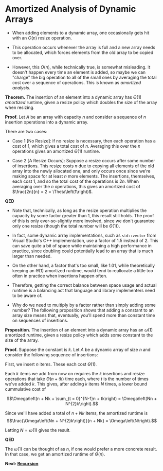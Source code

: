 # Amortized Analysis of Dynamic Arrays
* When adding elements to a dynamic array, one occasionally gets hit with an $O\left(n\right)$ resize operation.

* This operation occurs whenever the array is full and a new array needs to be allocated, which forces elements from the old array to be copied over.

* However, this $O\left(n\right)$, while technically true, is somewhat misleading. It doesn't happen every time an element is added, so maybe we can "charge" the big operation to all of the small ones by averaging the total cost over a sequence of operations. This is known as *amortized analysis*.

**Theorem.** The insertion of an element into a dynamic array has $\Theta\left(1\right)$ *amortized* runtime, given a resize policy which doubles the size of the array when resizing.

**Proof.** Let $A$ be an array with capacity $n$ and consider a sequence of $n$ insertion operations into a dynamic array.

There are two cases:

* Case 1 [No Resize]: If no resize is necessary, then each operation has a cost of $1$, which gives a total cost of $n$. Averaging this over the $n$ operations gives an amortized $\Theta\left(1\right)$ runtime.

* Case 2 [A Resize Occurs]: Suppose a resize occurs after some number of insertions. This resize costs $n$ due to copying all elements of the old array into the newly allocated one, and only occurs once since we're making space for at least $n$ more elements. The insertions, themselves, each cost $1$, and so the total cost of the operations is $2n$. When averaging over the $n$ operations, this gives an amortized cost of $\frac{2n}{n} = 2 = \Theta\left(1\right)$.

**QED**

* Note that, technically, as long as the resize operation multiplies the capacity by some factor greater than 1, this result still holds. The proof of this is only ever-so-slightly more involved, since we don't guarantee only one resize (though the total number will be $\Theta\left(1\right)$).

* In fact, some dynamic array implementations, such as `std::vector` from Visual Studio's C++ implementation, use a factor of 1.5 instead of 2. This can save quite a bit of space while maintaining a high performance in practice, since doubling could potentially lead to an array that is much larger than needed.

* On the other hand, a factor that's too small, like $1.01$, while theoretically keeping an $\Theta\left(1\right)$ amortized runtime, would tend to reallocate a little too often in practice when insertions happen often.

* Therefore, getting the correct balance between space usage and actual runtime is a balancing act that language and library implementers need to be aware of.

* Why do we need to multiply by a factor rather than simply adding some number? The following proposition shows that adding a constant to an array size means that, eventually, you'll spend more than constant time on sequences of insertions.

**Proposition.** The insertion of an element into a dynamic array has an $\omega\left(1\right)$ amortized runtime, given a resize policy which adds some constant to the size of the array.

**Proof.** Suppose the constant is $k$. Let $A$ be a dynamic array of size $n$ and consider the following sequence of insertions:

First, we insert $n$ items. These each cost $\Theta\left(1\right)$.

Each $k$ items we add from now on requires the $k$ insertions and resize operations that take $\Theta\left(n + tk\right)$ time each, where $t$ is the number of times we've added $k$. This gives, after adding $k$ items $N$ times, a lower bound cummulative cost of

$$\Omega\left(n + Nk + \sum_{t = 0}^{N-1}n + tk\right) = \Omega\left(Nn + N^{2}k\right).$$

Since we'll have added a total of $n + Nk$ items, the amortized runtime is
$$\frac{\Omega\left(Nn + N^{2}k\right)}{n + Nk} = \Omega\left(N\right).$$

Letting $N = \omega\left(1\right)$ gives the result.

**QED**

The $\omega\left(1\right)$ can be thought of as $n$, if one would prefer a more concrete result. In that case, we get an amortized runtime of $\Theta\left(n\right)$.

**Next: [Recursion](./4.Recursion.md)**